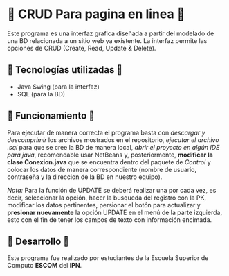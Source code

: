 # 🍇 CRUD Para pagina en linea 🍇
Este programa es una interfaz grafica diseñada a partir del modelado de una BD relacionada a un sitio web ya existente. La interfaz permite las opciones de CRUD (Create, Read, Update & Delete).

## 🍇 Tecnologías utilizadas 🍇
- Java Swing (para la interfaz)
- SQL (para la BD)

## 🍇 Funcionamiento 🍇
Para ejecutar de manera correcta el programa basta con *descargar y descomprimir* los archivos mostrados en el repositorio, *ejecutar el archivo .sql* para que se cree la BD de manera local, *abrir el proyecto en algún IDE para java*, recomendable usar NetBeans y, posteriormente, **modificar la clase Conexion.java** que se encuentra dentro del paquete de *Control* y colocar los datos de manera correspondiente (nombre de usuario, contraseña y la direccion de la BD en nuestro equipo).

*Nota:* Para la función de UPDATE se deberá realizar una por cada vez, es decir, seleccionar la opción, hacer la busqueda del registro con la PK, modificar los datos pertinentes, persionar el botón para actualizar y **presionar nuevamente** la opción UPDATE en el menú de la parte izquierda, esto con el fin de tener los campos de texto con información encimada.

## 🍇 Desarrollo 🍇
Este programa fue realizado por estudiantes de la Escuela Superior de Computo **ESCOM** del **IPN**.
